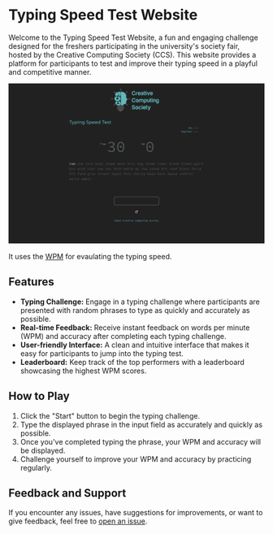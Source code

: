 # Typing Speed Test Website

Welcome to the Typing Speed Test Website, a fun and engaging challenge designed for the freshers participating in the university's society fair, hosted by the Creative Computing Society (CCS). This website provides a platform for participants to test and improve their typing speed in a playful and competitive manner.

![Alt text](/Screenshot%202023-08-18%20164625.png)

It uses the [WPM](https://en.wikipedia.org/wiki/Words_per_minute) for evaulating the typing speed.

## Features

- **Typing Challenge:** Engage in a typing challenge where participants are presented with random phrases to type as quickly and accurately as possible.
- **Real-time Feedback:** Receive instant feedback on words per minute (WPM) and accuracy after completing each typing challenge.
- **User-friendly Interface:** A clean and intuitive interface that makes it easy for participants to jump into the typing test.
- **Leaderboard:** Keep track of the top performers with a leaderboard showcasing the highest WPM scores.

## How to Play

1. Click the "Start" button to begin the typing challenge.
2. Type the displayed phrase in the input field as accurately and quickly as possible.
3. Once you've completed typing the phrase, your WPM and accuracy will be displayed.
4. Challenge yourself to improve your WPM and accuracy by practicing regularly.

## Feedback and Support

If you encounter any issues, have suggestions for improvements, or want to give feedback, feel free to [open an issue](https://github.com/your-username/typing-speed-test/issues).

